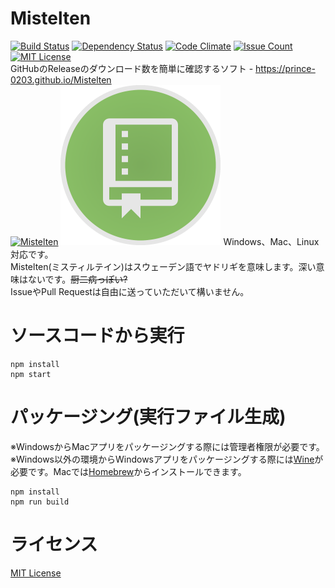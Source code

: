 # Mistelten
[![Build Status](https://travis-ci.org/prince-0203/Mistelten.svg?branch=master)](https://travis-ci.org/prince-0203/Mistelten)
[![Dependency Status](https://gemnasium.com/prince-0203/Mistelten.svg)](https://gemnasium.com/prince-0203/Mistelten)
[![Code Climate](https://codeclimate.com/github/prince-0203/Mistelten/badges/gpa.svg)](https://codeclimate.com/github/prince-0203/Mistelten)
[![Issue Count](https://codeclimate.com/github/prince-0203/Mistelten/badges/issue_count.svg)](https://codeclimate.com/github/prince-0203/Mistelten)
[![MIT License](http://img.shields.io/badge/license-MIT-blue.svg?style=flat)](LICENSE)  
GitHubのReleaseのダウンロード数を簡単に確認するソフト - https://prince-0203.github.io/Mistelten  
[![Mistelten](http://i.imgur.com/Vf9JJVVm.png)](http://i.imgur.com/Vf9JJVV.png)
<img src="app-icon/icon.png" width="256px" height="256px"></img>
Windows、Mac、Linux対応です。  
Mistelten(ミスティルテイン)はスウェーデン語でヤドリギを意味します。深い意味はないです。<s>厨二病っぽい?</s>  
IssueやPull Requestは自由に送っていただいて構いません。

# ソースコードから実行
```
npm install
npm start
```

# パッケージング(実行ファイル生成)
※WindowsからMacアプリをパッケージングする際には管理者権限が必要です。  
※Windows以外の環境からWindowsアプリをパッケージングする際には[Wine](https://www.winehq.org/)が必要です。Macでは[Homebrew](http://brew.sh/)からインストールできます。
```
npm install
npm run build
```

# ライセンス
[MIT License](LICENSE)
